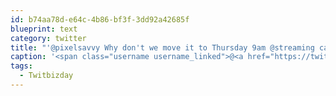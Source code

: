 ```yaml
---
id: b74aa78d-e64c-4b86-bf3f-3dd92a42685f
blueprint: text
category: twitter
title: "'@pixelsavvy Why don't we move it to Thursday 9am @streaming cafe to sync with the @ostec and #Twitbizday event there?"
caption: '<span class="username username_linked">@<a href="https://twitter.com/pixelsavvy" title="pixel savvy">pixelsavvy</a></span> Why don''t we move it to Thursday 9am @streaming cafe to sync with the <span class="username username_linked">@<a href="https://twitter.com/ostec" title="ostec">ostec</a></span> and <span class="hashtag hashtag_local">#<a href="http://tweettemp.darylchymko.ca/?tag=twitbizday">Twitbizday</a> event there?'
tags:
  - Twitbizday
---
```

